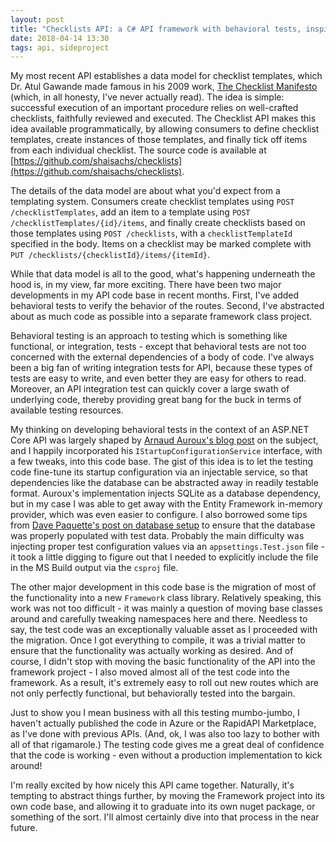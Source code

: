 ```yaml
---
layout: post
title: "Checklists API: a C# API framework with behavioral tests, inspired by the Checklist Manifesto"
date: 2018-04-14 13:30
tags: api, sideproject
---
```


My most recent API establishes a data model for checklist templates, which Dr. Atul Gawande made famous in his 2009 work, [The Checklist Manifesto](http://atulgawande.com/book/the-checklist-manifesto/) (which, in all honesty, I've never actually read). The idea is simple: successful execution of an important procedure relies on well-crafted checklists, faithfully reviewed and executed. The Checklist API makes this idea available programmatically, by allowing consumers to define checklist templates, create instances of those templates, and finally tick off items from each individual checklist. The source code is available at [https://github.com/shaisachs/checklists](https://github.com/shaisachs/checklists).

The details of the data model are about what you'd expect from a templating system. Consumers create checklist templates using `POST /checklistTemplates`, add an item to a template using `POST /checklistTemplates/{id}/items`, and finally create checklists based on those templates using `POST /checklists`, with a `checklistTemplateId` specified in the body. Items on a checklist may be marked complete with `PUT /checklists/{checklistId}/items/{itemId}`.

While that data model is all to the good, what's happening underneath the hood is, in my view, far more exciting. There have been two major developments in my API code base in recent months. First, I've added behavioral tests to verify the behavior of the routes. Second, I've abstracted about as much code as possible into a separate framework class project.

Behavioral testing is an approach to testing which is something like functional, or integration, tests - except that behavioral tests are not too concerned with the external dependencies of a body of code. I've always been a big fan of writing integration tests for API, because these types of tests are easy to write, and even better they are easy for others to read. Moreover, an API integration test can quickly cover a large swath of underlying code, thereby providing great bang for the buck in terms of available testing resources.

My thinking on developing behavioral tests in the context of an ASP.NET Core API was largely shaped by [Arnaud Auroux's blog post](http://geeklearning.io/a-different-approach-to-test-your-asp-net-core-application/) on the subject, and I happily incorporated his `IStartupConfigurationService` interface, with a few tweaks, into this code base. The gist of this idea is to let the testing code fine-tune its startup configuration via an injectable service, so that dependencies like the database can be abstracted away in readily testable format. Auroux's implementation injects SQLite as a database dependency, but in my case I was able to get away with the Entity Framework in-memory provider, which was even easier to configure. I also borrowed some tips from [Dave Paquette's post on database setup](https://www.davepaquette.com/archive/2016/11/27/integration-testing-with-entity-framework-core-and-sql-server.aspx) to ensure that the database was properly populated with test data. Probably the main difficulty was injecting proper test configuration values via an `appsettings.Test.json` file - it took a little digging to figure out that I needed to explicitly include the file in the MS Build output via the `csproj` file.

The other major development in this code base is the migration of most of the functionality into a new `Framework` class library. Relatively speaking, this work was not too difficult - it was mainly a question of moving base classes around and carefully tweaking namespaces here and there. Needless to say, the test code was an exceptionally valuable asset as I proceeded with the migration. Once I got everything to compile, it was a trivial matter to ensure that the functionality was actually working as desired. And of course, I didn't stop with moving the basic functionality of the API into the framework project - I also moved almost all of the test code into the framework. As a result, it's extremely easy to roll out new routes which are not only perfectly functional, but behaviorally tested into the bargain.

Just to show you I mean business with all this testing mumbo-jumbo, I haven't actually published the code in Azure or the RapidAPI Marketplace, as I've done with previous APIs. (And, ok, I was also too lazy to bother with all of that rigamarole.) The testing code gives me a great deal of confidence that the code is working - even without a production implementation to kick around!

I'm really excited by how nicely this API came together. Naturally, it's tempting to abstract things further, by moving the Framework project into its own code base, and allowing it to graduate into its own nuget package, or something of the sort. I'll almost certainly dive into that process in the near future.
